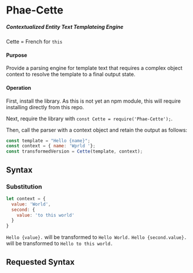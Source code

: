 # Phae-Cette #
##### Contextualized Entity Text Templateing Engine #####
Cette = French for `this`

#### Purpose ####
Provide a parsing engine for template text that requires a complex object context to resolve the template to a final output state.

#### Operation ####
First, install the library. As this is not yet an npm module, this will require installing directly from this repo.

Next, require the library with `const Cette = require('Phae-Cette');`.

Then, call the parser with a context object and retain the output as follows:

```javascript
const template = "Hello {name}";
const context = { name: 'Wprld '};
const transformedVersion = Cette(template, context);
```

## Syntax ##
### Substitution ###
```javascript
let context = {
  value: 'World',
  second: {
    value: 'to this world'
  }
}
```
`Hello {value}.` will be transformed to `Hello World.`
`Hello {second.value}.` will be transformed to `Hello to this world.`

## Requested Syntax ##
